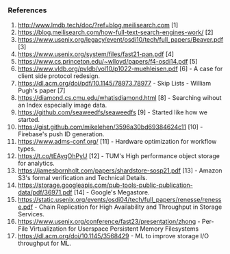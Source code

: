 ### References 

1. http://www.lmdb.tech/doc/?ref=blog.meilisearch.com [1]
2. https://blog.meilisearch.com/how-full-text-search-engines-work/ [2]
3. https://www.usenix.org/legacy/event/osdi10/tech/full_papers/Beaver.pdf [3]
4. https://www.usenix.org/system/files/fast21-pan.pdf [4]
5. https://www.cs.princeton.edu/~wlloyd/papers/f4-osdi14.pdf [5]
6. https://www.vldb.org/pvldb/vol10/p1022-muehleisen.pdf [6] - A case for client side protocol redesign.
7. https://dl.acm.org/doi/pdf/10.1145/78973.78977 - Skip Lists - William Pugh's paper [7]
8. https://diamond.cs.cmu.edu/whatisdiamond.html [8] - Searching wihout an Index especially image data.
9. https://github.com/seaweedfs/seaweedfs [9] - Started like how we started.
10. https://gist.github.com/mikelehen/3596a30bd69384624c11 [10] - Firebase's push ID generation.
11. https://www.adms-conf.org/ [11] - Hardware optimization for workflow types. 
12. https://t.co/tEAygOhPyU [12] - TUM's High performance object storage for analytics. 
13. https://jamesbornholt.com/papers/shardstore-sosp21.pdf [13] - Amazon S3's formal verification and Technical Details. 
14. https://storage.googleapis.com/pub-tools-public-publication-data/pdf/36971.pdf [14] - Google's Megastore.
15. https://static.usenix.org/events/osdi04/tech/full_papers/renesse/renesse.pdf - Chain Replication for High Availability and Throughput in Storage Services. 
16. https://www.usenix.org/conference/fast23/presentation/zhong - Per-File Virtualization for Userspace Persistent Memory Filesystems
17. https://dl.acm.org/doi/10.1145/3568429 - ML to improve storage I/O throughput for ML. 